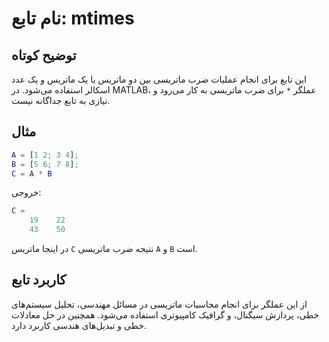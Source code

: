 
# نام تابع: mtimes

## توضیح کوتاه
این تابع برای انجام عملیات ضرب ماتریسی بین دو ماتریس یا یک ماتریس و یک عدد اسکالر استفاده می‌شود. در MATLAB، عملگر `*` برای ضرب ماتریسی به کار می‌رود و نیازی به تابع جداگانه نیست.

## مثال
```matlab
A = [1 2; 3 4];
B = [5 6; 7 8];
C = A * B
```

خروجی:
```matlab
C =
    19    22
    43    50
```

در اینجا ماتریس `C` نتیجه ضرب ماتریسی `A` و `B` است.

## کاربرد تابع
از این عملگر برای انجام محاسبات ماتریسی در مسائل مهندسی، تحلیل سیستم‌های خطی، پردازش سیگنال، و گرافیک کامپیوتری استفاده می‌شود. همچنین در حل معادلات خطی و تبدیل‌های هندسی کاربرد دارد.
```
